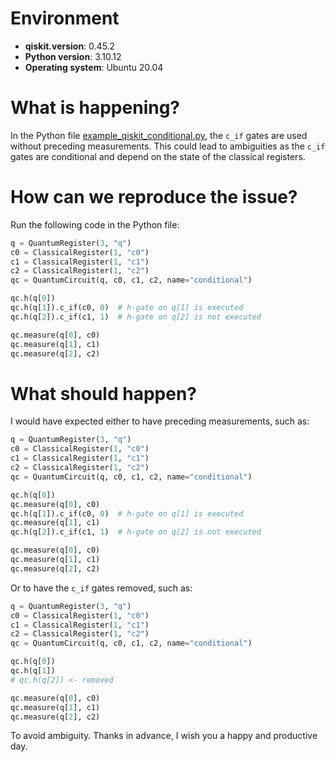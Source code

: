 # Environment

- **qiskit.__version__**: 0.45.2
- **Python version**: 3.10.12
- **Operating system**: Ubuntu 20.04

# What is happening?
In the Python file [example_qiskit_conditional.py](https://github.com/QuTech-Delft/quantum-inspire-examples/blob/d72de58a2bc5dd178566d3d0e77636fc5821d5f9/docs/examples/example_qiskit_conditional.py#L36), the `c_if` gates are used without preceding measurements. This could lead to ambiguities as the `c_if` gates are conditional and depend on the state of the classical registers.

# How can we reproduce the issue?
Run the following code in the Python file:

```python
q = QuantumRegister(3, "q")
c0 = ClassicalRegister(1, "c0")
c1 = ClassicalRegister(1, "c1")
c2 = ClassicalRegister(1, "c2")
qc = QuantumCircuit(q, c0, c1, c2, name="conditional")

qc.h(q[0])
qc.h(q[1]).c_if(c0, 0)  # h-gate on q[1] is executed
qc.h(q[2]).c_if(c1, 1)  # h-gate on q[2] is not executed

qc.measure(q[0], c0)
qc.measure(q[1], c1)
qc.measure(q[2], c2)
```

# What should happen?
I would have expected either to have preceding measurements, such as:

```python
q = QuantumRegister(3, "q")
c0 = ClassicalRegister(1, "c0")
c1 = ClassicalRegister(1, "c1")
c2 = ClassicalRegister(1, "c2")
qc = QuantumCircuit(q, c0, c1, c2, name="conditional")

qc.h(q[0])
qc.measure(q[0], c0)
qc.h(q[1]).c_if(c0, 0)  # h-gate on q[1] is executed
qc.measure(q[1], c1)
qc.h(q[2]).c_if(c1, 1)  # h-gate on q[2] is not executed

qc.measure(q[0], c0)
qc.measure(q[1], c1)
qc.measure(q[2], c2)
```

Or to have the `c_if` gates removed, such as:

```python
q = QuantumRegister(3, "q")
c0 = ClassicalRegister(1, "c0")
c1 = ClassicalRegister(1, "c1")
c2 = ClassicalRegister(1, "c2")
qc = QuantumCircuit(q, c0, c1, c2, name="conditional")

qc.h(q[0])
qc.h(q[1])
# qc.h(q[2]) <- removed

qc.measure(q[0], c0)
qc.measure(q[1], c1)
qc.measure(q[2], c2)
```

To avoid ambiguity.
Thanks in advance, I wish you a happy and productive day.




